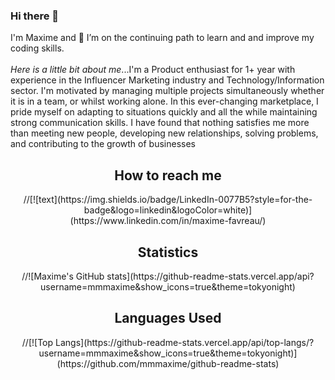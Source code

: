 ### Hi there 👋
I'm Maxime and 🌱 I’m on the continuing path to learn and and improve my coding skills. 
<br>
<br>
_Here is a little bit about me_...I'm a Product enthusiast for 1+ year with experience in the Influencer Marketing industry and Technology/Information sector. I'm motivated by managing multiple projects simultaneously whether it is in a team, or whilst working alone. In this ever-changing marketplace, I pride myself on adapting to situations quickly and all the while maintaining strong communication skills. I have found that nothing satisfies me more than meeting new people, developing new relationships, solving problems, and contributing to the growth of businesses

<h2 align="center">How to reach me</h2>
<p align="center">
//[![text](https://img.shields.io/badge/LinkedIn-0077B5?style=for-the-badge&logo=linkedin&logoColor=white)](https://www.linkedin.com/in/maxime-favreau/)
</p>

<h2 align="center">Statistics</h2>

<p align="center">
//![Maxime's GitHub stats](https://github-readme-stats.vercel.app/api?username=mmmaxime&show_icons=true&theme=tokyonight)
</p>
  
<h2 align="center">Languages Used</h2>
<p align="center">
//[![Top Langs](https://github-readme-stats.vercel.app/api/top-langs/?username=mmmaxime&show_icons=true&theme=tokyonight)](https://github.com/mmmaxime/github-readme-stats)
</p>
